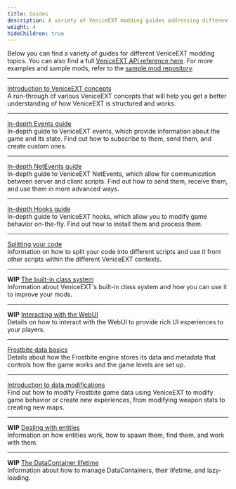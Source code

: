 ```yaml
---
title: Guides
description: A variety of VeniceEXT modding guides addressing different modding features and systems.
weight: 4
hideChildren: true
---
```


Below you can find a variety of guides for different VeniceEXT modding topics. You can also find a full [VeniceEXT API reference here](/vext/ref). For more examples and sample mods, refer to the [sample mod repository](https://github.com/EmulatorNexus/VU-Mods).

---

[Introduction to VeniceEXT concepts](/vext/guides/concepts)  
A run-through of various VeniceEXT concepts that will help you get a better understanding of how VeniceEXT is structured and works.

---

[In-depth Events guide](/vext/guides/events)  
In-depth guide to VeniceEXT events, which provide information about the game and its state. Find out how to subscribe to them, send them, and create custom ones.

---

[In-depth NetEvents guide](/vext/guides/netevents)  
In-depth guide to VeniceEXT NetEvents, which allow for communication between server and client scripts. Find out how to send them, receive them, and use them in more advanced ways.

---

[In-depth Hooks guide](/vext/guides/hooks)  
In-depth guide to VeniceEXT hooks, which allow you to modify game behavior on-the-fly. Find out how to install them and process them.

---

[Splitting your code](/vext/guides/code-splitting)  
Information on how to split your code into different scripts and use it from other scripts within the different VeniceEXT contexts.

---

**WIP** [The built-in class system](/vext/guides/classes)  
Information about VeniceEXT's built-in class system and how you can use it to improve your mods.

---

**WIP** [Interacting with the WebUI](/vext/guides/webui)  
Details on how to interact with the WebUI to provide rich UI experiences to your players.

---

[Frostbite data basics](/vext/guides/data)  
Details about how the Frostbite engine stores its data and metadata that controls how the game works and the game levels are set up.

---

[Introduction to data modifications](/vext/guides/datamod)  
Find out how to modify Frostbite game data using VeniceEXT to modify game behavior or create new experiences, from modifying weapon stats to creating new maps.

---

**WIP** [Dealing with entities](/vext/guides/entities)  
Information on how entities work, how to spawn them, find them, and work with them.

---

**WIP** [The DataContainer lifetime](/vext/guides/lifetimes)  
Information about how to manage DataContainers, their lifetime, and lazy-loading.
